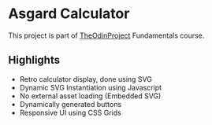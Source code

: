 # Asgard Calculator

This project is part of [TheOdinProject](https://theodinproject.com) Fundamentals course.

## Highlights

* Retro calculator display, done using SVG
* Dynamic SVG Instantiation using Javascript
* No external asset loading (Embedded SVG)
* Dynamically generated buttons
* Responsive UI using CSS Grids
